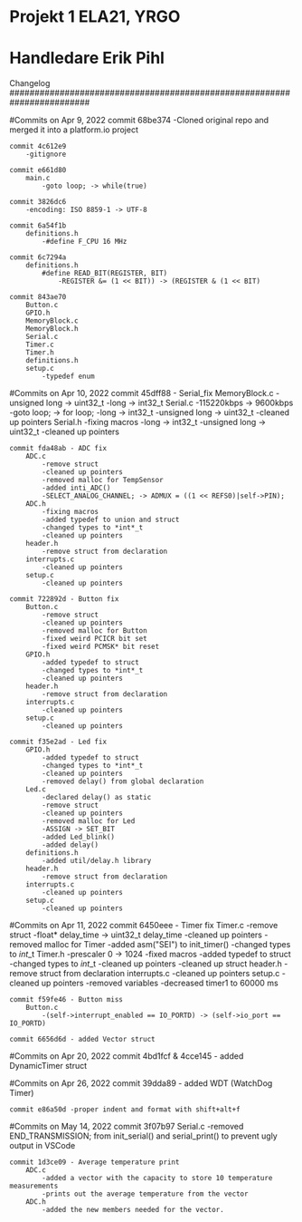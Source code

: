 # Projekt 1 ELA21, YRGO
# Handledare Erik Pihl

Changelog
########################################################################

#Commits on Apr 9, 2022
    commit 68be374
        -Cloned original repo and merged it into a platform.io project

    commit 4c612e9
	    -gitignore

    commit e661d80
        main.c
            -goto loop; -> while(true)

    commit 3826dc6
        -encoding: ISO 8859-1 -> UTF-8

    commit 6a54f1b
        definitions.h 
            -#define F_CPU 16 MHz

    commit 6c7294a
        definitions.h
            #define READ_BIT(REGISTER, BIT)
                -REGISTER &= (1 << BIT)) -> (REGISTER & (1 << BIT)

    commit 843ae70
        Button.c
        GPIO.h
        MemoryBlock.c
        MemoryBlock.h
        Serial.c
        Timer.c
        Timer.h
        definitions.h
        setup.c
            -typedef enum 

#Commits on Apr 10, 2022
    commit 45dff88 - Serial_fix
        MemoryBlock.c
            -unsigned long -> uint32_t
            -long -> int32_t
        Serial.c
            -115220kbps -> 9600kbps
            -goto loop; -> for loop;
            -long -> int32_t
            -unsigned long -> uint32_t
            -cleaned up pointers
        Serial.h
            -fixing macros
            -long -> int32_t
            -unsigned long -> uint32_t
            -cleaned up pointers
    
    commit fda48ab - ADC fix
        ADC.c
            -remove struct
            -cleaned up pointers
            -removed malloc for TempSensor
            -added inti_ADC()
            -SELECT_ANALOG_CHANNEL; -> ADMUX = ((1 << REFS0)|self->PIN);
        ADC.h
            -fixing macros
            -added typedef to union and struct
            -changed types to *int*_t
            -cleaned up pointers
        header.h
            -remove struct from declaration
        interrupts.c
            -cleaned up pointers
        setup.c
            -cleaned up pointers

    commit 722892d - Button fix
        Button.c
            -remove struct
            -cleaned up pointers
            -removed malloc for Button
            -fixed weird PCICR bit set
            -fixed weird PCMSK* bit reset
        GPIO.h
            -added typedef to struct
            -changed types to *int*_t
            -cleaned up pointers
        header.h
            -remove struct from declaration
        interrupts.c
            -cleaned up pointers
        setup.c
            -cleaned up pointers
    
    commit f35e2ad - Led fix
        GPIO.h
            -added typedef to struct
            -changed types to *int*_t
            -cleaned up pointers
            -removed delay() from global declaration
        Led.c
            -declared delay() as static
            -remove struct
            -cleaned up pointers
            -removed malloc for Led
            -ASSIGN -> SET_BIT
            -added Led_blink()
            -added delay()
        definitions.h
            -added util/delay.h library
        header.h
            -remove struct from declaration
        interrupts.c
            -cleaned up pointers
        setup.c
            -cleaned up pointers

#Commits on Apr 11, 2022
    commit 6450eee - Timer fix
        Timer.c
            -remove struct
            -float* delay_time -> uint32_t delay_time
            -cleaned up pointers
            -removed malloc for Timer
            -added asm("SEI") to init_timer()
            -changed types to *int*_t
        Timer.h
            -prescaler 0 -> 1024
            -fixed macros
            -added typedef to struct
            -changed types to *int*_t
            -cleaned up pointers
            -cleaned up struct
        header.h
            -remove struct from declaration
        interrupts.c
            -cleaned up pointers
        setup.c
            -cleaned up pointers
            -removed variables
            -decreased timer1 to 60000 ms 

    commit f59fe46 - Button miss
        Button.c
            -(self->interrupt_enabled == IO_PORTD) -> (self->io_port == IO_PORTD)

    commit 6656d6d - added Vector struct

#Commits on Apr 20, 2022 
    commit 4bd1fcf & 4cce145 - added DynamicTimer struct


#Commits on Apr 26, 2022
    commit 39dda89 - added WDT (WatchDog Timer)

    commit e86a50d -proper indent and format with shift+alt+f

#Commits on May 14, 2022
    commit 3f07b97 
        Serial.c
            -removed END_TRANSMISSION; from init_serial() 
             and serial_print() to prevent ugly output in VSCode

    commit 1d3ce09 - Average temperature print
        ADC.c
            -added a vector with the capacity to store 10 temperature measurements
            -prints out the average temperature from the vector
        ADC.h
            -added the new members needed for the vector.
        